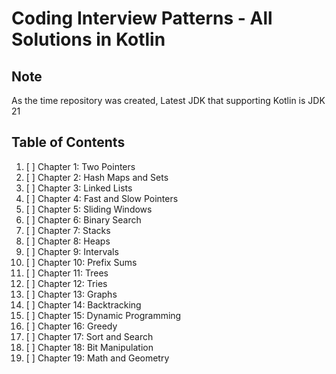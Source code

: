# Coding Interview Patterns - All Solutions in Kotlin

## Note

As the time repository was created, Latest JDK that supporting Kotlin is JDK 21

## Table of Contents
1. [ ] Chapter 1: Two Pointers
2. [ ] Chapter 2: Hash Maps and Sets
3. [ ] Chapter 3: Linked Lists
4. [ ] Chapter 4: Fast and Slow Pointers
5. [ ] Chapter 5: Sliding Windows
6. [ ] Chapter 6: Binary Search
7. [ ] Chapter 7: Stacks
8. [ ] Chapter 8: Heaps
9. [ ] Chapter 9: Intervals
10. [ ] Chapter 10: Prefix Sums
11. [ ] Chapter 11: Trees
12. [ ] Chapter 12: Tries
13. [ ] Chapter 13: Graphs
14. [ ] Chapter 14: Backtracking
15. [ ] Chapter 15: Dynamic Programming
16. [ ] Chapter 16: Greedy
17. [ ] Chapter 17: Sort and Search
18. [ ] Chapter 18: Bit Manipulation
19. [ ] Chapter 19: Math and Geometry